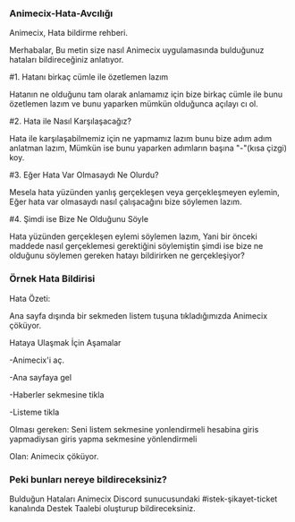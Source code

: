 

### Animecix-Hata-Avcılığı


Animecix, Hata bildirme rehberi.

Merhabalar, Bu metin size nasıl Animecix uygulamasında bulduğunuz hataları bildireceğiniz anlatıyor.


#1. Hatanı birkaç cümle ile özetlemen lazım

Hatanın ne olduğunu tam olarak anlamamız için bize birkaç cümle ile bunu özetlemen lazım ve bunu yaparken mümkün olduğunca açılayı  cı ol.


#2. Hata ile Nasıl Karşılaşacağız?

Hata ile karşılaşabilmemiz için ne yapmamız lazım bunu bize adım adım anlatman lazım, Mümkün ise bunu yaparken adımların başına "-"(kısa çizgi) koy.

#3. Eğer Hata Var Olmasaydı Ne Olurdu?

Mesela hata yüzünden yanlış gerçekleşen veya gerçekleşmeyen eylemin, Eğer hata var olmasaydı nasıl çalışacağını bize söylemen lazım.


#4. Şimdi ise Bize Ne Olduğunu Söyle

Hata yüzünden gerçekleşen eylemi söylemen lazım, Yani bir önceki maddede nasıl gerçeklemesi gerektiğini söylemiştin şimdi ise bize ne olduğunu söylemen gereken hatayı bildirirken ne gerçekleşiyor?



### Örnek Hata Bildirisi

Hata Özeti:

Ana sayfa dışında bir sekmeden listem tuşuna tıkladığımızda Animecix çöküyor.


Hataya Ulaşmak İçin Aşamalar

-Animecix'i aç.

-Ana sayfaya gel

-Haberler sekmesine tikla

-Listeme tikla

Olması gereken:
Seni listem sekmesine yonlendirmeli hesabina giris yapmadiysan giris yapma sekmesine yönlendirmeli

Olan:
Animecix çöküyor.


### Peki bunları nereye bildireceksiniz?
Bulduğun Hataları Animecix Discord sunucusundaki #istek-şikayet-ticket kanalında Destek Taalebi oluşturup bildireceksiniz.
